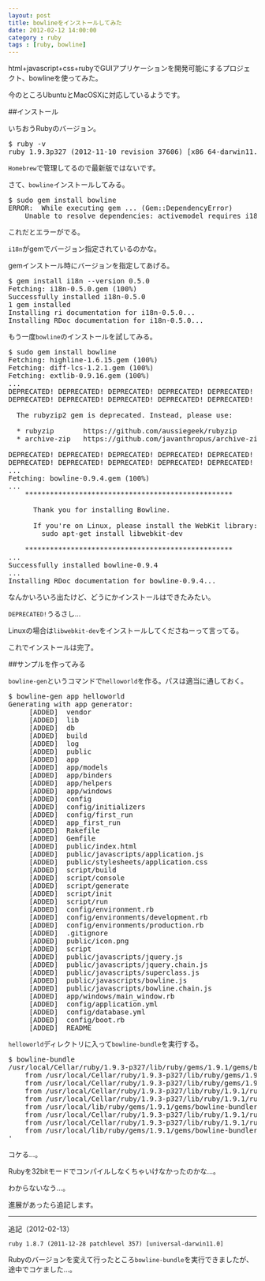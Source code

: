 ```yaml
---
layout: post
title: bowlineをインストールしてみた
date: 2012-02-12 14:00:00
category : ruby
tags : [ruby, bowline]
---
```


html+javascript+css+rubyでGUIアプリケーションを開発可能にするプロジェクト、bowlineを使ってみた。

今のところUbuntuとMacOSXに対応しているようです。

##インストール

いちおうRubyのバージョン。

<pre>
$ ruby -v
ruby 1.9.3p327 (2012-11-10 revision 37606) [x86_64-darwin11.4.0]
</pre>

`Homebrew`で管理してるので最新版ではないです。

さて、`bowline`インストールしてみる。

<pre>
$ sudo gem install bowline
ERROR:  While executing gem ... (Gem::DependencyError)
    Unable to resolve dependencies: activemodel requires i18n (~> 0.5.0)
</pre>

これだとエラーがでる。

`i18n`がgemでバージョン指定されているのかな。

gemインストール時にバージョンを指定してあげる。

<pre>
$ gem install i18n --version 0.5.0
Fetching: i18n-0.5.0.gem (100%)
Successfully installed i18n-0.5.0
1 gem installed
Installing ri documentation for i18n-0.5.0...
Installing RDoc documentation for i18n-0.5.0...
</pre>

もう一度`bowline`のインストールを試してみる。

<pre>
$ sudo gem install bowline
Fetching: highline-1.6.15.gem (100%)
Fetching: diff-lcs-1.2.1.gem (100%)
Fetching: extlib-0.9.16.gem (100%)
...
DEPRECATED! DEPRECATED! DEPRECATED! DEPRECATED! DEPRECATED! DEPRECATED!
DEPRECATED! DEPRECATED! DEPRECATED! DEPRECATED! DEPRECATED! DEPRECATED!

  The rubyzip2 gem is deprecated. Instead, please use:

  * rubyzip       https://github.com/aussiegeek/rubyzip
  * archive-zip   https://github.com/javanthropus/archive-zip

DEPRECATED! DEPRECATED! DEPRECATED! DEPRECATED! DEPRECATED! DEPRECATED!
DEPRECATED! DEPRECATED! DEPRECATED! DEPRECATED! DEPRECATED! DEPRECATED!
...
Fetching: bowline-0.9.4.gem (100%)
...
    **************************************************

      Thank you for installing Bowline.
      
      If you're on Linux, please install the WebKit library:
        sudo apt-get install libwebkit-dev

    **************************************************
...
Successfully installed bowline-0.9.4
...
Installing RDoc documentation for bowline-0.9.4...
</pre>

なんかいろいろ出たけど、どうにかインストールはできたみたい。

`DEPRECATED!`うるさし...

Linuxの場合は`libwebkit-dev`をインストールしてくださねーって言ってる。

これでインストールは完了。

##サンプルを作ってみる

`bowline-gen`というコマンドで`helloworld`を作る。パスは適当に通しておく。

<pre>
$ bowline-gen app helloworld
Generating with app generator:
     [ADDED]  vendor
     [ADDED]  lib
     [ADDED]  db
     [ADDED]  build
     [ADDED]  log
     [ADDED]  public
     [ADDED]  app
     [ADDED]  app/models
     [ADDED]  app/binders
     [ADDED]  app/helpers
     [ADDED]  app/windows
     [ADDED]  config
     [ADDED]  config/initializers
     [ADDED]  config/first_run
     [ADDED]  app_first_run
     [ADDED]  Rakefile
     [ADDED]  Gemfile
     [ADDED]  public/index.html
     [ADDED]  public/javascripts/application.js
     [ADDED]  public/stylesheets/application.css
     [ADDED]  script/build
     [ADDED]  script/console
     [ADDED]  script/generate
     [ADDED]  script/init
     [ADDED]  script/run
     [ADDED]  config/environment.rb
     [ADDED]  config/environments/development.rb
     [ADDED]  config/environments/production.rb
     [ADDED]  .gitignore
     [ADDED]  public/icon.png
     [ADDED]  script
     [ADDED]  public/javascripts/jquery.js
     [ADDED]  public/javascripts/jquery.chain.js
     [ADDED]  public/javascripts/superclass.js
     [ADDED]  public/javascripts/bowline.js
     [ADDED]  public/javascripts/bowline.chain.js
     [ADDED]  app/windows/main_window.rb
     [ADDED]  config/application.yml
     [ADDED]  config/database.yml
     [ADDED]  config/boot.rb
     [ADDED]  README
</pre>

`helloworld`ディレクトリに入って`bowline-bundle`を実行する。

<pre>
$ bowline-bundle
/usr/local/Cellar/ruby/1.9.3-p327/lib/ruby/gems/1.9.1/gems/bowline-bundler-0.0.4/lib/bowline/bundler/dependency.rb:59:in `<class:Dependency>': undefined method `version_requirements' for class `Bundler::Dependency' (NameError)
	from /usr/local/Cellar/ruby/1.9.3-p327/lib/ruby/gems/1.9.1/gems/bowline-bundler-0.0.4/lib/bowline/bundler/dependency.rb:4:in `<module:Bundler>'
	from /usr/local/Cellar/ruby/1.9.3-p327/lib/ruby/gems/1.9.1/gems/bowline-bundler-0.0.4/lib/bowline/bundler/dependency.rb:1:in `<top (required)>'
	from /usr/local/Cellar/ruby/1.9.3-p327/lib/ruby/1.9.1/rubygems/custom_require.rb:36:in `require'
	from /usr/local/Cellar/ruby/1.9.3-p327/lib/ruby/1.9.1/rubygems/custom_require.rb:36:in `require'
	from /usr/local/lib/ruby/gems/1.9.1/gems/bowline-bundler-0.0.4/lib/bowline/bundler.rb:18:in `<top (required)>'
	from /usr/local/Cellar/ruby/1.9.3-p327/lib/ruby/1.9.1/rubygems/custom_require.rb:36:in `require'
	from /usr/local/Cellar/ruby/1.9.3-p327/lib/ruby/1.9.1/rubygems/custom_require.rb:36:in `require'
	from /usr/local/lib/ruby/gems/1.9.1/gems/bowline-bundler-0.0.4/bin/bowline-bundle:4:in `<main>'
</pre>

コケる…。

Rubyを32bitモードでコンパイルしなくちゃいけなかったのかな…。

わからないなう…。

進展があったら追記します。

---

追記（2012-02-13）

	ruby 1.8.7 (2011-12-28 patchlevel 357) [universal-darwin11.0]

Rubyのバージョンを変えて行ったところ`bowline-bundle`を実行できましたが、途中でコケました…。